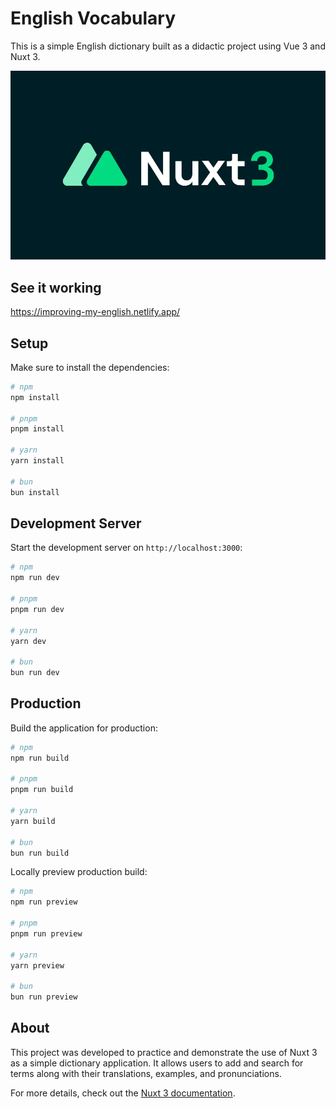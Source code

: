 # English Vocabulary

This is a simple English dictionary built as a didactic project using Vue 3 and Nuxt 3.

![alt text](image.png)

## See it working

https://improving-my-english.netlify.app/

## Setup

Make sure to install the dependencies:

```bash
# npm
npm install

# pnpm
pnpm install

# yarn
yarn install

# bun
bun install
```

## Development Server

Start the development server on `http://localhost:3000`:

```bash
# npm
npm run dev

# pnpm
pnpm run dev

# yarn
yarn dev

# bun
bun run dev
```

## Production

Build the application for production:

```bash
# npm
npm run build

# pnpm
pnpm run build

# yarn
yarn build

# bun
bun run build
```

Locally preview production build:

```bash
# npm
npm run preview

# pnpm
pnpm run preview

# yarn
yarn preview

# bun
bun run preview
```

## About

This project was developed to practice and demonstrate the use of Nuxt 3 as a simple dictionary application. It allows users to add and search for terms along with their translations, examples, and pronunciations.

For more details, check out the [Nuxt 3 documentation](https://nuxt.com/docs/getting-started/introduction).
